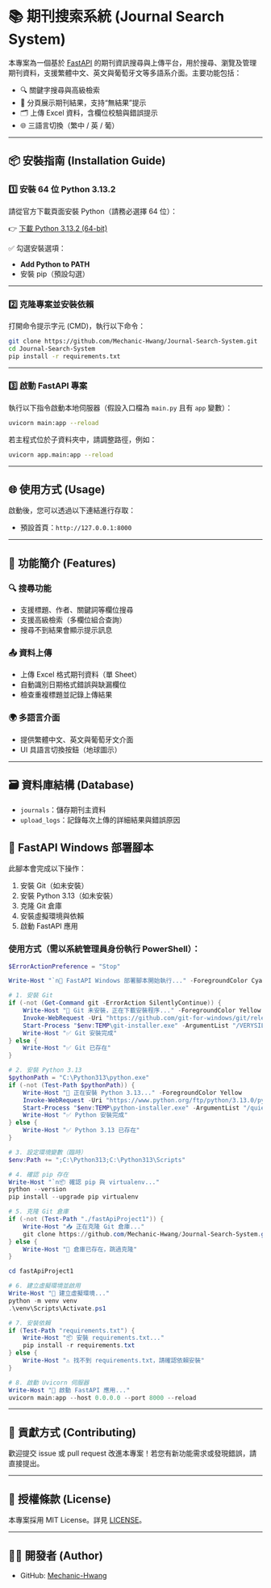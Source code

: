 # 📚 期刊搜索系統 (Journal Search System)

本專案為一個基於 [FastAPI](https://fastapi.tiangolo.com/) 的期刊資訊搜尋與上傳平台，用於搜尋、瀏覽及管理期刊資料，支援繁體中文、英文與葡萄牙文等多語系介面。主要功能包括：

- 🔍 關鍵字搜尋與高級檢索
- 📄 分頁展示期刊結果，支持“無結果”提示
- 🗂 上傳 Excel 資料，含欄位校驗與錯誤提示
- 🌐 三語言切換（繁中 / 英 / 葡）

---

## 📦 安裝指南 (Installation Guide)

### 1️⃣ 安裝 64 位 Python 3.13.2

請從官方下載頁面安裝 Python（請務必選擇 64 位）：

👉 [下載 Python 3.13.2 (64-bit)](https://www.python.org/ftp/python/3.13.2/python-3.13.2-amd64.exe)

✅ 勾選安裝選項：
- **Add Python to PATH**
- 安裝 pip（預設勾選）

---

### 2️⃣ 克隆專案並安裝依賴

打開命令提示字元 (CMD)，執行以下命令：

```bash
git clone https://github.com/Mechanic-Hwang/Journal-Search-System.git
cd Journal-Search-System
pip install -r requirements.txt
```

---

### 3️⃣ 啟動 FastAPI 專案

執行以下指令啟動本地伺服器（假設入口檔為 `main.py` 且有 `app` 變數）：

```bash
uvicorn main:app --reload
```

若主程式位於子資料夾中，請調整路徑，例如：

```bash
uvicorn app.main:app --reload
```

---

## 🌐 使用方式 (Usage)

啟動後，您可以透過以下連結進行存取：

- 預設首頁：`http://127.0.0.1:8000`
---

## 📁 功能簡介 (Features)

### 🔍 搜尋功能

- 支援標題、作者、關鍵詞等欄位搜尋
- 支援高級檢索（多欄位組合查詢）
- 搜尋不到結果會顯示提示訊息

### 📤 資料上傳

- 上傳 Excel 格式期刊資料（單 Sheet）
- 自動識別日期格式錯誤與缺漏欄位
- 檢查重複標題並記錄上傳結果

### 🌍 多語言介面

- 提供繁體中文、英文與葡萄牙文介面
- UI 具語言切換按鈕（地球圖示）

---

## 🗃 資料庫結構 (Database)

- `journals`：儲存期刊主資料
- `upload_logs`：記錄每次上傳的詳細結果與錯誤原因

## 🚀 FastAPI Windows 部署腳本

此腳本會完成以下操作：
1. 安裝 Git（如未安裝）
2. 安裝 Python 3.13（如未安裝）
3. 克隆 Git 倉庫
4. 安裝虛擬環境與依賴
5. 啟動 FastAPI 應用

### 使用方式（需以系統管理員身份執行 PowerShell）：

```powershell
$ErrorActionPreference = "Stop"

Write-Host "`n🚀 FastAPI Windows 部署腳本開始執行..." -ForegroundColor Cyan

# 1. 安裝 Git
if (-not (Get-Command git -ErrorAction SilentlyContinue)) {
    Write-Host "🔧 Git 未安裝，正在下載安裝程序..." -ForegroundColor Yellow
    Invoke-WebRequest -Uri "https://github.com/git-for-windows/git/releases/download/v2.44.0.windows.1/Git-2.44.0-64-bit.exe" -OutFile "$env:TEMP\git-installer.exe"
    Start-Process "$env:TEMP\git-installer.exe" -ArgumentList "/VERYSILENT" -Wait
    Write-Host "✅ Git 安裝完成"
} else {
    Write-Host "✅ Git 已存在"
}

# 2. 安裝 Python 3.13
$pythonPath = "C:\Python313\python.exe"
if (-not (Test-Path $pythonPath)) {
    Write-Host "🐍 正在安裝 Python 3.13..." -ForegroundColor Yellow
    Invoke-WebRequest -Uri "https://www.python.org/ftp/python/3.13.0/python-3.13.0-amd64.exe" -OutFile "$env:TEMP\python-installer.exe"
    Start-Process "$env:TEMP\python-installer.exe" -ArgumentList "/quiet InstallAllUsers=1 PrependPath=1 TargetDir=`"C:\Python313`"" -Wait
    Write-Host "✅ Python 安裝完成"
} else {
    Write-Host "✅ Python 3.13 已存在"
}

# 3. 設定環境變數（臨時）
$env:Path += ";C:\Python313;C:\Python313\Scripts"

# 4. 確認 pip 存在
Write-Host "`n📦 確認 pip 與 virtualenv..."
python --version
pip install --upgrade pip virtualenv

# 5. 克隆 Git 倉庫
if (-not (Test-Path "./fastApiProject1")) {
    Write-Host "📥 正在克隆 Git 倉庫..."
    git clone https://github.com/Mechanic-Hwang/Journal-Search-System.git
} else {
    Write-Host "📁 倉庫已存在，跳過克隆"
}

cd fastApiProject1

# 6. 建立虛擬環境並啟用
Write-Host "🐍 建立虛擬環境..."
python -m venv venv
.\venv\Scripts\Activate.ps1

# 7. 安裝依賴
if (Test-Path "requirements.txt") {
    Write-Host "📦 安裝 requirements.txt..."
    pip install -r requirements.txt
} else {
    Write-Host "⚠️ 找不到 requirements.txt，請確認依賴安裝"
}

# 8. 啟動 Uvicorn 伺服器
Write-Host "🚀 啟動 FastAPI 應用..."
uvicorn main:app --host 0.0.0.0 --port 8000 --reload

```


---

## 🤝 貢獻方式 (Contributing)

歡迎提交 issue 或 pull request 改進本專案！若您有新功能需求或發現錯誤，請直接提出。

---

## 📜 授權條款 (License)

本專案採用 MIT License。詳見 [LICENSE](./LICENSE)。

---

## 👨‍💻 開發者 (Author)

- GitHub: [Mechanic-Hwang](https://github.com/Mechanic-Hwang)
